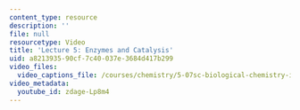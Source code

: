 ```yaml
---
content_type: resource
description: ''
file: null
resourcetype: Video
title: 'Lecture 5: Enzymes and Catalysis'
uid: a8213935-90cf-7c40-037e-3684d417b299
video_files:
  video_captions_file: /courses/chemistry/5-07sc-biological-chemistry-i-fall-2013/resource-index/lecture-5-enzymes-and-catalysis/zdage-Lp8m4.vtt
video_metadata:
  youtube_id: zdage-Lp8m4
---
```

